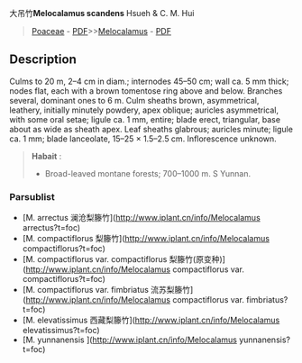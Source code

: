 大吊竹**Melocalamus scandens** Hsueh & C. M. Hui

> [Poaceae](http://www.iplant.cn/info/Poaceae?t=foc) - [PDF](http://www.iplant.cn/foc/pdf/Poaceae.pdf)>>[Melocalamus](http://www.iplant.cn/info/Melocalamus?t=foc) - [PDF](http://www.iplant.cn/foc/pdf/Melocalamus.pdf)

## Description

Culms to 20 m, 2–4 cm in diam.; internodes 45–50 cm; wall ca. 5 mm thick; nodes flat, each with a brown tomentose ring above and below. Branches several, dominant ones to 6 m. Culm sheaths brown, asymmetrical, leathery, initially minutely powdery, apex oblique; auricles asymmetrical, with some oral setae; ligule ca. 1 mm, entire; blade erect, triangular, base about as wide as sheath apex. Leaf sheaths glabrous; auricles minute; ligule ca. 1 mm; blade lanceolate, 15–25 × 1.5–2.5 cm. Inflorescence unknown.


> **Habait** : 
>* Broad-leaved montane forests; 700–1000 m. S Yunnan.

### Parsublist

* [M.  arrectus  澜沧梨籐竹](http://www.iplant.cn/info/Melocalamus arrectus?t=foc)
* [M.  compactiflorus  梨籐竹](http://www.iplant.cn/info/Melocalamus compactiflorus?t=foc)
* [M.  compactiflorus var. compactiflorus  梨籐竹(原变种)](http://www.iplant.cn/info/Melocalamus compactiflorus var. compactiflorus?t=foc)
* [M.  compactiflorus var. fimbriatus  流苏梨籐竹](http://www.iplant.cn/info/Melocalamus compactiflorus var. fimbriatus?t=foc)
* [M.  elevatissimus  西藏梨籐竹](http://www.iplant.cn/info/Melocalamus elevatissimus?t=foc)
* [M.  yunnanensis  ](http://www.iplant.cn/info/Melocalamus yunnanensis?t=foc)

